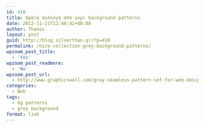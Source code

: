 ```yaml
---
id: 410
title: Ωραία συλλογή από γκρι background patterns
date: 2012-11-21T12:40:42+00:00
author: Thanos
layout: post
guid: http://blog.silverthan.gr/?p=410
permalink: /nice-collection-grey-background-patterns/
wpzoom_post_title:
  - 'Yes'
wpzoom_post_readmore:
  - 'No'
wpzoom_post_url:
  - http://www.graphicswall.com/gray-seamless-pattern-set-for-web-designers
categories:
  - Web
tags:
  - bg patterns
  - grey background
format: link
---
```

